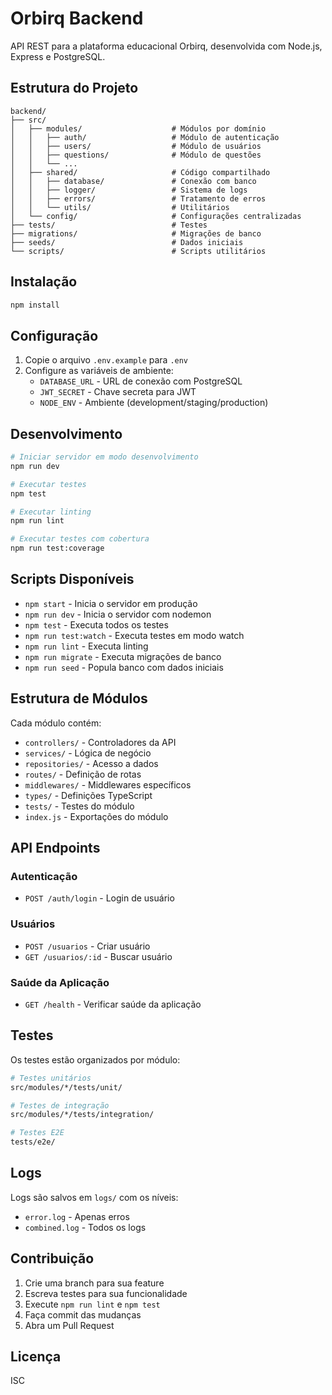 # Orbirq Backend

API REST para a plataforma educacional Orbirq, desenvolvida com Node.js, Express e PostgreSQL.

## Estrutura do Projeto

```
backend/
├── src/
│   ├── modules/                    # Módulos por domínio
│   │   ├── auth/                   # Módulo de autenticação
│   │   ├── users/                  # Módulo de usuários
│   │   ├── questions/              # Módulo de questões
│   │   └── ...
│   ├── shared/                     # Código compartilhado
│   │   ├── database/               # Conexão com banco
│   │   ├── logger/                 # Sistema de logs
│   │   ├── errors/                 # Tratamento de erros
│   │   └── utils/                  # Utilitários
│   └── config/                     # Configurações centralizadas
├── tests/                          # Testes
├── migrations/                     # Migrações de banco
├── seeds/                          # Dados iniciais
└── scripts/                        # Scripts utilitários
```

## Instalação

```bash
npm install
```

## Configuração

1. Copie o arquivo `.env.example` para `.env`
2. Configure as variáveis de ambiente:
   - `DATABASE_URL` - URL de conexão com PostgreSQL
   - `JWT_SECRET` - Chave secreta para JWT
   - `NODE_ENV` - Ambiente (development/staging/production)

## Desenvolvimento

```bash
# Iniciar servidor em modo desenvolvimento
npm run dev

# Executar testes
npm test

# Executar linting
npm run lint

# Executar testes com cobertura
npm run test:coverage
```

## Scripts Disponíveis

- `npm start` - Inicia o servidor em produção
- `npm run dev` - Inicia o servidor com nodemon
- `npm test` - Executa todos os testes
- `npm run test:watch` - Executa testes em modo watch
- `npm run lint` - Executa linting
- `npm run migrate` - Executa migrações de banco
- `npm run seed` - Popula banco com dados iniciais

## Estrutura de Módulos

Cada módulo contém:

- `controllers/` - Controladores da API
- `services/` - Lógica de negócio
- `repositories/` - Acesso a dados
- `routes/` - Definição de rotas
- `middlewares/` - Middlewares específicos
- `types/` - Definições TypeScript
- `tests/` - Testes do módulo
- `index.js` - Exportações do módulo

## API Endpoints

### Autenticação
- `POST /auth/login` - Login de usuário

### Usuários
- `POST /usuarios` - Criar usuário
- `GET /usuarios/:id` - Buscar usuário

### Saúde da Aplicação
- `GET /health` - Verificar saúde da aplicação

## Testes

Os testes estão organizados por módulo:

```bash
# Testes unitários
src/modules/*/tests/unit/

# Testes de integração
src/modules/*/tests/integration/

# Testes E2E
tests/e2e/
```

## Logs

Logs são salvos em `logs/` com os níveis:
- `error.log` - Apenas erros
- `combined.log` - Todos os logs

## Contribuição

1. Crie uma branch para sua feature
2. Escreva testes para sua funcionalidade
3. Execute `npm run lint` e `npm test`
4. Faça commit das mudanças
5. Abra um Pull Request

## Licença

ISC